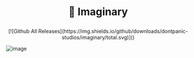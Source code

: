 # <p align="center">🌠 Imaginary</p>
<p align="center">[![Github All Releases](https://img.shields.io/github/downloads/dontpanic-studios/imaginary/total.svg)]()</p>

![image](https://github.com/dontpanic-studios/imaginary/assets/89384053/83052549-1d92-45e3-8a05-b7f84e81b191)

